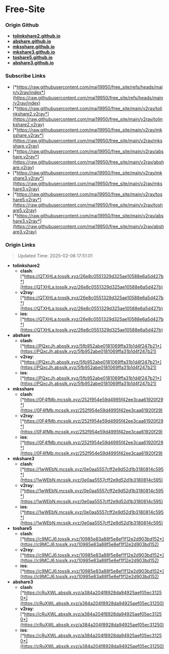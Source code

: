 # Free-Site

### Origin Github

- [**tolinkshare2.github.io**](https://github.com/tolinkshare2/tolinkshare2.github.io)
- [**abshare.github.io**](https://github.com/abshare/abshare.github.io)
- [**mksshare.github.io**](https://github.com/mksshare/mksshare.github.io)
- [**mkshare3.github.io**](https://github.com/mkshare3/mkshare3.github.io)
- [**toshare5.github.io**](https://github.com/toshare5/toshare5.github.io)
- [**abshare3.github.io**](https://github.com/abshare3/abshare3.github.io)

### Subscribe Links

- [*https://raw.githubusercontent.com/mai19950/free_site/refs/heads/main/v2ray/index*](https://raw.githubusercontent.com/mai19950/free_site/refs/heads/main/v2ray/index)
- [*https://raw.githubusercontent.com/mai19950/free_site/main/v2ray/tolinkshare2.v2ray*](https://raw.githubusercontent.com/mai19950/free_site/main/v2ray/tolinkshare2.v2ray)
- [*https://raw.githubusercontent.com/mai19950/free_site/main/v2ray/mksshare.v2ray*](https://raw.githubusercontent.com/mai19950/free_site/main/v2ray/mksshare.v2ray)
- [*https://raw.githubusercontent.com/mai19950/free_site/main/v2ray/abshare.v2ray*](https://raw.githubusercontent.com/mai19950/free_site/main/v2ray/abshare.v2ray)
- [*https://raw.githubusercontent.com/mai19950/free_site/main/v2ray/mkshare3.v2ray*](https://raw.githubusercontent.com/mai19950/free_site/main/v2ray/mkshare3.v2ray)
- [*https://raw.githubusercontent.com/mai19950/free_site/main/v2ray/toshare5.v2ray*](https://raw.githubusercontent.com/mai19950/free_site/main/v2ray/toshare5.v2ray)
- [*https://raw.githubusercontent.com/mai19950/free_site/main/v2ray/abshare3.v2ray*](https://raw.githubusercontent.com/mai19950/free_site/main/v2ray/abshare3.v2ray)

### Origin Links

> Updated Time: 2025-02-06 17:51:01

- **tolinkshare2**
  - **clash**: [*https://QTXHLa.tosslk.xyz/26e8c0551329d325ae10588e6a5d427b*](https://QTXHLa.tosslk.xyz/26e8c0551329d325ae10588e6a5d427b)
  - **v2ray**: [*https://QTXHLa.tosslk.xyz/26e8c0551329d325ae10588e6a5d427b*](https://QTXHLa.tosslk.xyz/26e8c0551329d325ae10588e6a5d427b)
  - **ios**: [*https://QTXHLa.tosslk.xyz/26e8c0551329d325ae10588e6a5d427b*](https://QTXHLa.tosslk.xyz/26e8c0551329d325ae10588e6a5d427b)
- **abshare**
  - **clash**: [*https://PQxcJh.absslk.xyz/5fb952abe0181069ffa31b1d4f247b21*](https://PQxcJh.absslk.xyz/5fb952abe0181069ffa31b1d4f247b21)
  - **v2ray**: [*https://PQxcJh.absslk.xyz/5fb952abe0181069ffa31b1d4f247b21*](https://PQxcJh.absslk.xyz/5fb952abe0181069ffa31b1d4f247b21)
  - **ios**: [*https://PQxcJh.absslk.xyz/5fb952abe0181069ffa31b1d4f247b21*](https://PQxcJh.absslk.xyz/5fb952abe0181069ffa31b1d4f247b21)
- **mksshare**
  - **clash**: [*https://0F4fMb.mcsslk.xyz/252f954e59d4995f42ee3caa61920f29*](https://0F4fMb.mcsslk.xyz/252f954e59d4995f42ee3caa61920f29)
  - **v2ray**: [*https://0F4fMb.mcsslk.xyz/252f954e59d4995f42ee3caa61920f29*](https://0F4fMb.mcsslk.xyz/252f954e59d4995f42ee3caa61920f29)
  - **ios**: [*https://0F4fMb.mcsslk.xyz/252f954e59d4995f42ee3caa61920f29*](https://0F4fMb.mcsslk.xyz/252f954e59d4995f42ee3caa61920f29)
- **mkshare3**
  - **clash**: [*https://1wWEbN.mcsslk.xyz/0e0aa5557cff2e9d52d1b3180814c595*](https://1wWEbN.mcsslk.xyz/0e0aa5557cff2e9d52d1b3180814c595)
  - **v2ray**: [*https://1wWEbN.mcsslk.xyz/0e0aa5557cff2e9d52d1b3180814c595*](https://1wWEbN.mcsslk.xyz/0e0aa5557cff2e9d52d1b3180814c595)
  - **ios**: [*https://1wWEbN.mcsslk.xyz/0e0aa5557cff2e9d52d1b3180814c595*](https://1wWEbN.mcsslk.xyz/0e0aa5557cff2e9d52d1b3180814c595)
- **toshare5**
  - **clash**: [*https://c9MCJ6.tosslk.xyz/10985e83a88f5e8ef1f12e2d903bd152*](https://c9MCJ6.tosslk.xyz/10985e83a88f5e8ef1f12e2d903bd152)
  - **v2ray**: [*https://c9MCJ6.tosslk.xyz/10985e83a88f5e8ef1f12e2d903bd152*](https://c9MCJ6.tosslk.xyz/10985e83a88f5e8ef1f12e2d903bd152)
  - **ios**: [*https://c9MCJ6.tosslk.xyz/10985e83a88f5e8ef1f12e2d903bd152*](https://c9MCJ6.tosslk.xyz/10985e83a88f5e8ef1f12e2d903bd152)
- **abshare3**
  - **clash**: [*https://cRuXWL.absslk.xyz/a384a204f8928da94925aef05ec31250*](https://cRuXWL.absslk.xyz/a384a204f8928da94925aef05ec31250)
  - **v2ray**: [*https://cRuXWL.absslk.xyz/a384a204f8928da94925aef05ec31250*](https://cRuXWL.absslk.xyz/a384a204f8928da94925aef05ec31250)
  - **ios**: [*https://cRuXWL.absslk.xyz/a384a204f8928da94925aef05ec31250*](https://cRuXWL.absslk.xyz/a384a204f8928da94925aef05ec31250)
